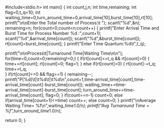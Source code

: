 #include<stdio.h> 
int main() 
{ 
  int count,j,n;
  int time,remaining;
  int flag=0,t_q=10; 
  int waiting_time=0,turn_around_time=0,arrival_time[10],burst_time[10],rt[10]; 
  printf("\n\nEnter the Total number of Process:\t "); 
  scanf("%d",&n); 
  remaining=n; 
  for(count=0;count<n;count++) 
  { 
    printf("Enter Arrival Time and Burst Time for Process Number %d :",count+1); 
    scanf("%d",&arrival_time[count]); 
    scanf("%d",&burst_time[count]); 
    rt[count]=burst_time[count]; 
  } 
  printf("Enter Time Quantum:%d\t",t_q); 

  printf("\n\nProcess\t|Turnaround Time|Waiting Time\n\n"); 
  for(time=0,count=0;remaining!=0;) 
  { 
    if(rt[count]<=t_q && rt[count]>0) 
    { 
      time+=rt[count]; 
      rt[count]=0; 
      flag=1; 
    } 
    else if(rt[count]>0) 
    { 
      rt[count]-=t_q; 
      time+=t_q;  
    } 
    if(rt[count]==0 && flag==1) 
    { 
      remaining--; 
      printf("P[%d]\t|\t%d\t|\t%d\n",count+1,time-arrival_time[count],time-arrival_time[count]-burst_time[count]); 
      waiting_time+=time-arrival_time[count]-burst_time[count]; 
      turn_around_time+=time-arrival_time[count]; 
      flag=0; 
    } 
 if(count==n-1) 
      count=0; 
    else if(arrival_time[count+1]<=time) 
      count++; 
    else 
      count=0; 
  } 
  printf("\nAverage Waiting Time= %f\n",waiting_time*1.0/n); 
  printf("Avg Turnaround Time = %f",turn_around_time*1.0/n); 

  return 0; 
}
